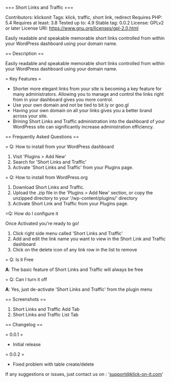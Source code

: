 === Short Links and Traffic ===

Contributors: klickonit
Tags: klick, traffic, short link, redirect
Requires PHP: 5.4
Requires at least: 3.8
Tested up to: 4.9
Stable tag: 0.0.2
License: GPLv2 or later
License URI: https://www.gnu.org/licenses/gpl-2.0.html

Easily readable and speakable memorable short links controlled from within your WordPress dashboard using your domain name.

== Description ==

Easily readable and speakable memorable short links controlled from within your WordPress dashboard using your domain name.

= Key Features =

* Shorter more elegant links from your site is becoming a key feature for many administrators. Allowing you to manage and control the links right from in your dashboard gives you more control.
* Use your own domain and not be tied to bit.ly or goo.gl
* Having your own domain on all your links gives you a better brand across your site.
* Brining Short Links and Traffic administration into the dashboard of your WordPress site can significantly increase administration efficiency.

== Frequently Asked Questions ==

= Q: How to install from your WordPress dashboard

1. Visit 'Plugins > Add New'
2. Search for 'Short Links and Traffic'
3. Activate 'Short Links and Traffic' from your Plugins page.

= Q: How to install from WordPress.org

1. Download Short Links and Traffic.
2. Upload the .zip file in the 'Plugins > Add New' section, or copy the unzipped directory to your '/wp-content/plugins/' directory
3. Activate Short Link and Traffic from your Plugins page.

=Q: How do I configure it 

Once Activated you're ready to go!  

1. Click right side menu called 'Short Links and Traffic'
2. Add and edit the link name you want to view in the Short Link and Traffic dashboard
3. Click on the delete icon of any link row in the list to remove

= Q: Is it Free

**A**: The basic feature of Short Links and Traffic will always be free

= Q:  Can I turn it off

**A**: Yes, just de-activate 'Short Links and Traffic' from the plugin menu

== Screenshots ==

1. Short Links and Traffic Add Tab
2. Short Links and Traffic List Tab

== Changelog ==

= 0.0.1 =
 * Initial release

 = 0.0.2 =
  * Fixed problem with table create/delete

 If any suggestions or issues, just contact us on : 'support@klick-on-it.com'

